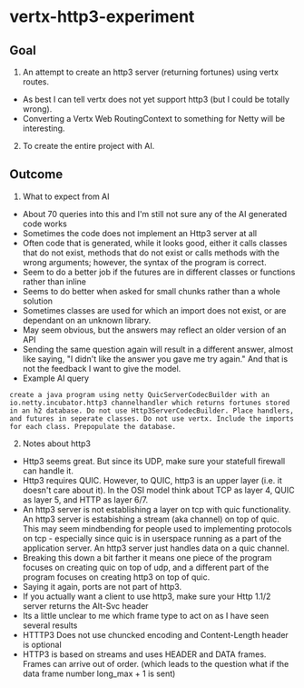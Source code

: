 # vertx-http3-experiment

## Goal

1. An attempt to create an http3 server (returning fortunes) using vertx routes.

- As best I can tell vertx does not yet support http3 (but I could be totally wrong).
- Converting a Vertx Web RoutingContext to something for Netty will be interesting.

2. To create the entire project with AI.

## Outcome

1. What to expect from AI

- About 70 queries into this and I'm still not sure any of the AI generated code works
- Sometimes the code does not implement an Http3 server at all
- Often code that is generated, while it looks good, either it calls classes that do not exist, methods that do not exist or calls methods with the wrong arguments; however, the syntax of the program is correct.
- Seem to do a better job if the futures are in different classes or functions rather than inline
- Seems to do better when asked for small chunks rather than a whole solution
- Sometimes classes are used for which an import does not exist, or are dependant on an unknown library.
- May seem obvious, but the answers may reflect an older version of an API
- Sending the same question again will result in a different answer, almost like saying, "I didn't like the answer you gave me try again." And that is not the feedback I want to give the model.
- Example AI query

```
create a java program using netty QuicServerCodecBuilder with an io.netty.incubator.http3 channelhandler which returns fortunes stored in an h2 database. Do not use Http3ServerCodecBuilder. Place handlers, and futures in seperate classes. Do not use vertx. Include the imports for each class. Prepopulate the database.
```

2. Notes about http3

- Http3 seems great. But since its UDP, make sure your statefull firewall can handle it.
- Http3 requires QUIC. However, to QUIC, http3 is an upper layer (i.e. it doesn't care about it). In the OSI model think about TCP as layer 4, QUIC as layer 5, and HTTP as layer 6/7.
- An http3 server is not establishing a layer on tcp with quic functionality. An http3 server is estabishing a stream (aka channel) on top of quic. This may seem mindbending for people used to implementing protocols on tcp - especially since quic is in userspace running as a part of the application server. An http3 server just handles data on a quic channel.
- Breaking this down a bit farther it means one piece of the program focuses on creating quic on top of udp, and a different part of the program focuses on creating http3 on top of quic.
- Saying it again, ports are not part of http3.
- If you actually want a client to use http3, make sure your Http 1.1/2 server returns the Alt-Svc header
- Its a little unclear to me which frame type to act on as I have seen several results
- HTTTP3 Does not use chuncked encoding and Content-Length header is optional
- HTTP3 is based on streams and uses HEADER and DATA frames. Frames can arrive out of order. (which leads to the question what if the data frame number long_max + 1 is sent)
